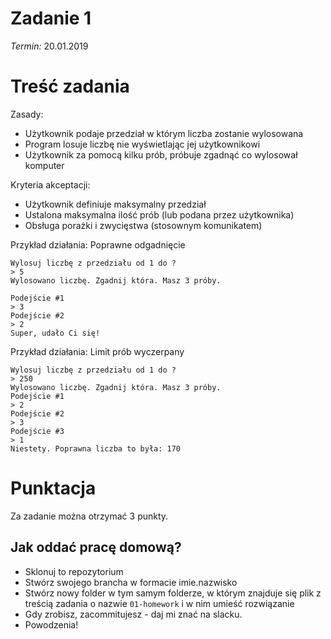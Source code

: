 # Zadanie 1
*Termin:* 20.01.2019

# Treść zadania
Zasady:

- Użytkownik podaje przedział w którym liczba zostanie wylosowana
- Program losuje liczbę nie wyświetlając jej użytkownikowi
- Użytkownik za pomocą kilku prób, próbuje zgadnąć co wylosował komputer

Kryteria akceptacji:

- Użytkownik definiuje maksymalny przedział
- Ustalona maksymalna ilość prób (lub podana przez użytkownika)
- Obsługa porażki i zwycięstwa (stosownym komunikatem)

Przykład działania: Poprawne odgadnięcie

```
Wylosuj liczbę z przedziału od 1 do ?
> 5
Wylosowano liczbę. Zgadnij która. Masz 3 próby.

Podejście #1
> 3
Podejście #2
> 2
Super, udało Ci się!
```

Przykład działania: Limit prób wyczerpany
```
Wylosuj liczbę z przedziału od 1 do ?
> 250
Wylosowano liczbę. Zgadnij która. Masz 3 próby.
Podejście #1
> 2
Podejście #2
> 3
Podejście #3
> 1
Niestety. Poprawna liczba to była: 170

```

# Punktacja
Za zadanie można otrzymać 3 punkty. 

## Jak oddać pracę domową?
- Sklonuj to repozytorium
- Stwórz swojego brancha w formacie imie.nazwisko
- Stwórz nowy folder w tym samym folderze, w którym znajduje się plik z treścią zadania o nazwie `01-homework` i w nim umieść rozwiązanie
- Gdy zrobisz, zacommitujesz - daj mi znać na slacku.
- Powodzenia!